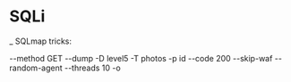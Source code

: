 # SQLi


_ SQLmap tricks:

--method GET --dump -D level5 -T photos -p id --code 200 --skip-waf --random-agent --threads 10 -o